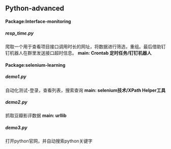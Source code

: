 ## Python-advanced

#### Package:Interface-monitoring

##### resp_time.py

爬取一个用于查看项目接口调用时长的网址，将数据进行筛选，重组。最后借助钉钉机器人在群里发送接口超时信息。
**main:  Crontab 定时任务/钉钉机器人**

#### Package:selenium-learning

##### demo1.py
自动化测试-登录，查看列表，搜索查询
**main: selenium技术/XPath Helper工具**

##### demo2.py

抓取豆瓣影评数据
**main: urllib**

##### demo3.py

打开python官网，并自动搜索python关键字




